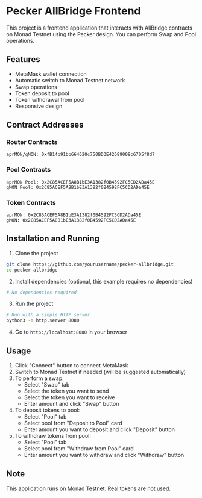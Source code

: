 # Pecker AllBridge Frontend

This project is a frontend application that interacts with AllBridge contracts on Monad Testnet using the Pecker design. You can perform Swap and Pool operations.

## Features

- MetaMask wallet connection
- Automatic switch to Monad Testnet network
- Swap operations
- Token deposit to pool
- Token withdrawal from pool
- Responsive design

## Contract Addresses

### Router Contracts
```
aprMON/gMON: 0xfB14b91bb664620c750BD3E42689008c6705f8d7
```

### Pool Contracts
```
aprMON Pool: 0x2C85ACEF5A8B1bE3A1382f0B4592FC5CD2ADa45E
gMON Pool: 0x2C85ACEF5A8B1bE3A1382f0B4592FC5CD2ADa45E
```

### Token Contracts
```
aprMON: 0x2C85ACEF5A8B1bE3A1382f0B4592FC5CD2ADa45E
gMON: 0x2C85ACEF5A8B1bE3A1382f0B4592FC5CD2ADa45E
```

## Installation and Running

1. Clone the project
```bash
git clone https://github.com/yourusername/pecker-allbridge.git
cd pecker-allbridge
```

2. Install dependencies (optional, this example requires no dependencies)
```bash
# No dependencies required
```

3. Run the project
```bash
# Run with a simple HTTP server
python3 -m http.server 8080
```

4. Go to `http://localhost:8080` in your browser

## Usage

1. Click "Connect" button to connect MetaMask
2. Switch to Monad Testnet if needed (will be suggested automatically)
3. To perform a swap:
   - Select "Swap" tab
   - Select the token you want to send
   - Select the token you want to receive
   - Enter amount and click "Swap" button
4. To deposit tokens to pool:
   - Select "Pool" tab
   - Select pool from "Deposit to Pool" card
   - Enter amount you want to deposit and click "Deposit" button
5. To withdraw tokens from pool:
   - Select "Pool" tab
   - Select pool from "Withdraw from Pool" card
   - Enter amount you want to withdraw and click "Withdraw" button

## Note

This application runs on Monad Testnet. Real tokens are not used. 